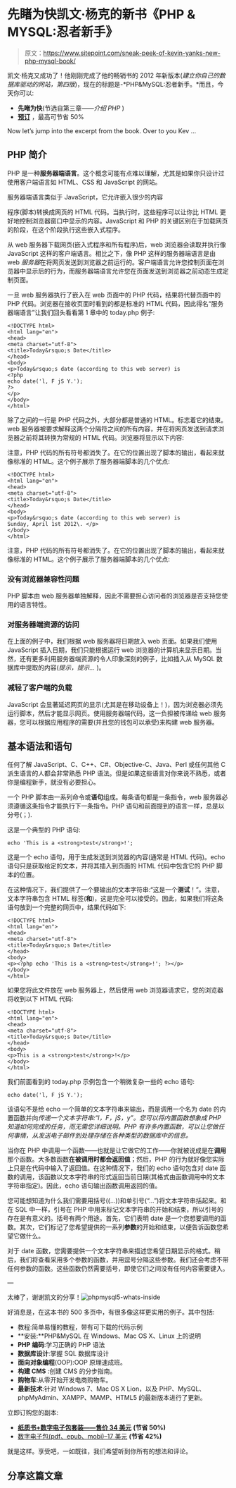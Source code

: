 # 先睹为快凯文·杨克的新书《PHP & MYSQL:忍者新手》

> 原文：<https://www.sitepoint.com/sneak-peek-of-kevin-yanks-new-php-mysql-book/>

凯文·杨克又成功了！他刚刚完成了他的畅销书的 2012 年新版本(*建立你自己的数据库驱动的网站，第四版*)，现在的标题是-*PHP&MySQL:忍者新手。*而且，今天你可以:

*   **先睹为快**(节选自第三章——*介绍 PHP* )
*   **[预订](#pre-order)** ，最高可节省 50%

Now let’s jump into the excerpt from the book. Over to you Kev …

## PHP 简介

PHP 是一种**服务器端语言**。这个概念可能有点难以理解，尤其是如果你只设计过使用客户端语言如 HTML、CSS 和 JavaScript 的网站。

服务器端语言类似于 JavaScript，它允许嵌入很少的内容

程序(脚本)转换成网页的 HTML 代码。当执行时，这些程序可以让你比 HTML 更好地控制浏览器窗口中显示的内容。JavaScript 和 PHP 的关键区别在于加载网页的阶段，在这个阶段执行这些嵌入式程序。

从 web 服务器下载网页(嵌入式程序和所有程序)后，web 浏览器会读取并执行像 JavaScript 这样的客户端语言。相比之下，像 PHP 这样的服务器端语言是由 web *服务器*在将网页发送到浏览器之前运行的。客户端语言允许您控制页面在浏览器中显示后的行为，而服务器端语言允许您在页面发送到浏览器之前动态生成定制页面。

一旦 web 服务器执行了嵌入在 web 页面中的 PHP 代码，结果将代替页面中的 PHP 代码。浏览器在接收页面时看到的都是标准的 HTML 代码，因此得名“服务器端语言”让我们回头看看第 1 章中的 today.php 例子:

```
<!DOCTYPE html>
<html lang="en">
<head>
<meta charset="utf-8">
<title>Today&rsquo;s Date</title>
</head>
<body>
<p>Today&rsquo;s date (according to this web server) is
<?php 
echo date('l, F jS Y.'); 
?> 
</p>
</body>
</html>
```

除了之间的一行是 PHP 代码之外，大部分都是普通的 HTML。标志着它的结束。web 服务器被要求解释这两个分隔符之间的所有内容，并在将网页发送到请求浏览器之前将其转换为常规的 HTML 代码。浏览器将显示以下内容:

注意，PHP 代码的所有符号都消失了。在它的位置出现了脚本的输出，看起来就像标准的 HTML。这个例子展示了服务器端脚本的几个优点:

```
<!DOCTYPE html>
<html lang="en">
<head>
<meta charset="utf-8">
<title>Today&rsquo;s Date</title>
</head>
<body>
<p>Today&rsquo;s date (according to this web server) is
Sunday, April 1st 2012\. </p>
</body>
</html>
```

注意，PHP 代码的所有符号都消失了。在它的位置出现了脚本的输出，看起来就像标准的 HTML。这个例子展示了服务器端脚本的几个优点:

### 没有浏览器兼容性问题

PHP 脚本由 web 服务器单独解释，因此不需要担心访问者的浏览器是否支持您使用的语言特性。

### 对服务器端资源的访问

在上面的例子中，我们根据 web 服务器将日期放入 web 页面。如果我们使用 JavaScript 插入日期，我们只能根据运行 web 浏览器的计算机来显示日期。当然，还有更多利用服务器端资源的令人印象深刻的例子，比如插入从 MySQL 数据库中提取的内容(*提示，提示…* )。

### 减轻了客户端的负载

JavaScript 会显著延迟网页的显示(尤其是在移动设备上！)，因为浏览器必须先运行脚本，然后才能显示网页。使用服务器端代码，这一负担被传递给 web 服务器，您可以根据应用程序的需要(并且您的钱包可以承受)来构建 web 服务器。

## 基本语法和语句

任何了解 JavaScript、C、C++、C#、Objective-C、Java、Perl 或任何其他 C 派生语言的人都会非常熟悉 PHP 语法。但是如果这些语言对你来说不熟悉，或者你是编程新手，就没有必要担心。

一个 PHP 脚本由一系列命令或**语句**组成。每条语句都是一条指令，web 服务器必须遵循这条指令才能执行下一条指令。PHP 语句和前面提到的语言一样，总是以分号(；).

这是一个典型的 PHP 语句:

```
echo 'This is a <strong>test</strong>!';
```

这是一个 echo 语句，用于生成发送到浏览器的内容(通常是 HTML 代码)。echo 语句只是获取给定的文本，并将其插入到页面的 HTML 代码中包含它的 PHP 脚本的位置。

在这种情况下，我们提供了一个要输出的文本字符串:“这是一个**测试**！”。注意，文本字符串包含 HTML 标签(**和**)，这是完全可以接受的。因此，如果我们将这条语句放到一个完整的网页中，结果代码如下:

```
<!DOCTYPE html>
<html lang="en">
<head>
<meta charset="utf-8">
<title>Today&rsquo;s Date</title>
</head>
<body>
<p><?php echo 'This is a <strong>test</strong>!'; ?></p>
</body>
</html>
```

如果您将此文件放在 web 服务器上，然后使用 web 浏览器请求它，您的浏览器将收到以下 HTML 代码:

```
<!DOCTYPE html>
<html lang="en">
<head>
<meta charset="utf-8">
<title>Today&rsquo;s Date</title>
</head>
<body>
<p>This is a <strong>test</strong>!</p>
</body>
</html>
```

我们前面看到的 today.php 示例包含一个稍微复杂一些的 echo 语句:

```
echo date('l, F jS Y.');
```

该语句不是给 echo 一个简单的文本字符串来输出，而是调用一个名为 date 的内置函数并向*传递一个文本字符串:“l，F，jS，y”。您可以将内置函数想象成 PHP 知道如何完成的任务，而无需您详细说明。PHP 有许多内置函数，可以让您做任何事情，从发送电子邮件到处理存储在各种类型的数据库中的信息。*

当你在 PHP 中调用一个函数——也就是让它做它的工作——你就被说成是在**调用**那个函数。大多数函数**在被调用时都会返回值**；然后，PHP 的行为就好像您实际上只是在代码中输入了返回值。在这种情况下，我们的 echo 语句包含对 date 函数的调用，该函数以文本字符串的形式返回当前日期(其格式由函数调用中的文本字符串指定)。因此，echo 语句输出函数调用返回的值。

您可能想知道为什么我们需要用括号((…))和单引号(“…”)将文本字符串括起来。和在 SQL 中一样，引号在 PHP 中用来标记文本字符串的开始和结束，所以引号的存在是有意义的。括号有两个用途。首先，它们表明 date 是一个您想要调用的函数。其次，它们标记了您希望提供的一系列**参数**的开始和结束，以便告诉函数您希望它做什么。

对于 date 函数，您需要提供一个文本字符串来描述您希望日期显示的格式。稍后，我们将查看采用多个参数的函数，并用逗号分隔这些参数。我们还会考虑不带任何参数的函数。这些函数仍然需要括号，即使它们之间没有任何内容需要键入。

—

太棒了，谢谢凯文的分享！![phpmysql5-whats-inside](img/a7a146b727f18da1712e2e4d58229d8f.png "phpmysql5-whats-inside")

好消息是，在这本书的 500 多页中，有很多像这样更实用的例子。其中包括:

*   教程:简单易懂的教程，带有可下载的代码示例
*   **安装:**PHP&MySQL 在 Windows、Mac OS X、Linux 上的说明
*   **PHP 编码**:学习正确的 PHP 语法
*   **数据库设计**:掌握 SQL 数据库设计
*   **面向对象编程**(OOP):OOP 原理速成班。
*   **构建 CMS** :创建 CMS 的分步指南。
*   **购物车**:从零开始开发电商购物车。
*   **最新技术**:针对 Windows 7、Mac OS X Lion，以及 PHP、MySQL、phpMyAdmin、XAMPP、MAMP、HTML5 的最新版本进行了更新。

立即订购您的副本:

*   **[纸质书+数字电子包套装——售价 34 美元](https://www.sitepoint.com/blog/)** **(节省 50%)**
*   [数字电子包(pdf、epub、mobi)–17 美元](https://www.sitepoint.com/blog/) **(节省 42%)**

就是这样。享受吧，一如既往，我们希望听到你所有的想法和评论。

## 分享这篇文章